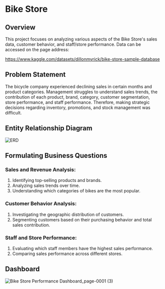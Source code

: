 # Bike Store 
## Overview
This project focuses on analyzing various aspects of the Bike Store's sales data, customer behavior, and staff/store performance.  Data can be accessed on the page address:

https://www.kaggle.com/datasets/dillonmyrick/bike-store-sample-database

## Problem Statement
The bicycle company experienced declining sales in certain months and product categories.
Management struggles to understand sales trends, the contribution of each product, brand, category, customer segmentation, store performance, and staff performance. Therefore, making strategic decisions regarding inventory, promotions, and stock management was difficult.

## Entity Relationship Diagram
![ERD](https://github.com/user-attachments/assets/9083e583-a518-4b47-87d6-600d9445f100)

## Formulating Business Questions
### Sales and Revenue Analysis:
1. Identifying top-selling products and brands.
2. Analyzing sales trends over time.
3. Understanding which categories of bikes are the most popular.

### Customer Behavior Analysis:
1. Investigating the geographic distribution of customers.
2. Segmenting customers based on their purchasing behavior and total sales contribution.

### Staff and Store Performance:
1. Evaluating which staff members have the highest sales performance.
2. Comparing sales performance across different stores.

## Dashboard
![Bike Store Performance Dashboard_page-0001 (3)](https://github.com/user-attachments/assets/b1710caf-1ed2-4a44-b4e4-9a57b1473211)


